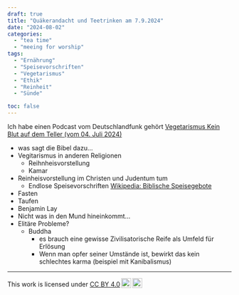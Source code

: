 ```yaml
---
draft: true
title: "Quäkerandacht und Teetrinken am 7.9.2024"
date: "2024-08-02"
categories:
  - "tea time"
  - "meeing for worship"
tags:
  - "Ernährung"
  - "Speisevorschriften"
  - "Vegetarismus"
  - "Ethik"
  - "Reinheit"
  - "Sünde"

toc: false
---
```




Ich habe einen Podcast vom Deutschlandfunk gehört [Vegetarismus
Kein Blut auf dem Teller (vom 04. Juli 2024)](https://www.deutschlandfunk.de/vegetarier-fleisch-essen-geschichte-100.html)

* was sagt die Bibel dazu...
* Vegitarismus in anderen Religionen
  * Reihnheisvorstellung
  * Kamar
* Reinheisvorstellung im Christen und Judentum tum
  * Endlose Speisevorschriften [Wikipedia: Biblische Speisegebote ](https://de.wikipedia.org/wiki/Biblische_Speisegebote)
* Fasten
* Taufen
* Benjamin Lay
* Nicht was in den Mund hineinkommt...
* Elitäre Probleme?
  * Buddha
    * es brauch eine gewisse Zivilisatorische Reife als Umfeld für Erlösung
    * Wenn man opfer seiner Umstände ist, bewirkt das kein schlechtes karma (beispiel mit Kanibalismus)

---

<p xmlns:cc="http://creativecommons.org/ns#" >This work is licensed under <a href="https://creativecommons.org/licenses/by/4.0/?ref=chooser-v1" target="_blank" rel="license noopener noreferrer" style="display:inline-block;">CC BY 4.0<img style="height:22px!important;margin-left:3px;vertical-align:text-bottom;" src="https://mirrors.creativecommons.org/presskit/icons/cc.svg?ref=chooser-v1" alt=""><img style="height:22px!important;margin-left:3px;vertical-align:text-bottom;" src="https://mirrors.creativecommons.org/presskit/icons/by.svg?ref=chooser-v1" alt=""></a></p>

